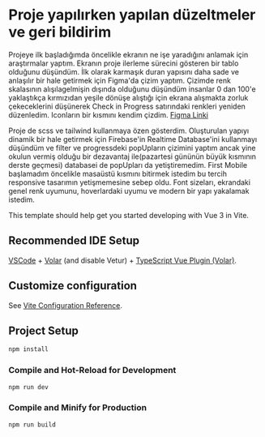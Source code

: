 # Proje yapılırken yapılan düzeltmeler ve geri bildirim 

Projeye ilk başladığımda öncelikle ekranın ne işe yaradığını anlamak için araştırmalar yaptım. Ekranın proje ilerleme sürecini gösteren bir tablo olduğunu düşündüm. İlk olarak karmaşık duran yapısını daha sade ve anlaşılır bir hale getirmek için Figma'da çizim yaptım. Çizimde renk skalasının alışılagelmişin dışında olduğunu düşündüm insanlar 0 dan 100'e yaklaştıkça kırmızıdan yeşile dönüşe alıştığı için ekrana alışmakta zorluk çekeceklerini düşünerek Check in Progress satırındaki renkleri yeniden düzenledim. Iconların bir kısmını kendim çizdim. 
[Figma Linki](https://www.figma.com/file/CXpcIvLnP1gBQ2VieTa0LG/Key-Result-Board?node-id=2%3A2)

Proje de scss ve tailwind kullanmaya özen gösterdim. Oluşturulan yapıyı dinamik bir hale getirmek için Firebase'in Realtime Database'ini kullanmayı düşündüm ve filter ve progressdeki popUpların çizimini yaptım ancak yine okulun vermiş olduğu bir dezavantaj ile(pazartesi gününün büyük kısmının derste geçmesi) databasei de popUpları da yetiştiremedim. First Mobile başlamadım öncelikle masaüstü kısmını bitirmek istedim bu tercih responsive tasarımın yetişmemesine sebep oldu. Font sizeları, ekrandaki genel renk uyumunu, hoverlardaki uyumu ve modern bir yapı yakalamak istedim.


This template should help get you started developing with Vue 3 in Vite.

## Recommended IDE Setup

[VSCode](https://code.visualstudio.com/) + [Volar](https://marketplace.visualstudio.com/items?itemName=johnsoncodehk.volar) (and disable Vetur) + [TypeScript Vue Plugin (Volar)](https://marketplace.visualstudio.com/items?itemName=johnsoncodehk.vscode-typescript-vue-plugin).

## Customize configuration

See [Vite Configuration Reference](https://vitejs.dev/config/).

## Project Setup

```sh
npm install
```

### Compile and Hot-Reload for Development

```sh
npm run dev
```

### Compile and Minify for Production

```sh
npm run build
```
